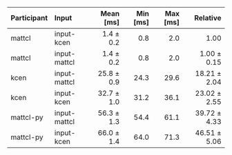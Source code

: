 | Participant | Input | Mean [ms] | Min [ms] | Max [ms] | Relative |
|:---|:---|---:|---:|---:|---:|
| mattcl | input-kcen | 1.4 ± 0.2 | 0.8 | 2.0 | 1.00 |
| mattcl | input-mattcl | 1.4 ± 0.2 | 0.8 | 2.0 | 1.00 ± 0.15 |
| kcen | input-mattcl | 25.8 ± 0.9 | 24.3 | 29.6 | 18.21 ± 2.04 |
| kcen | input-kcen | 32.7 ± 1.0 | 31.2 | 36.1 | 23.02 ± 2.55 |
| mattcl-py | input-mattcl | 56.3 ± 1.3 | 54.4 | 61.1 | 39.72 ± 4.33 |
| mattcl-py | input-kcen | 66.0 ± 1.4 | 64.0 | 71.3 | 46.51 ± 5.06 |
